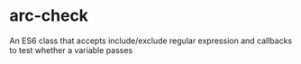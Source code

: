 # arc-check
An ES6 class that accepts include/exclude regular expression and callbacks to test whether a variable passes
